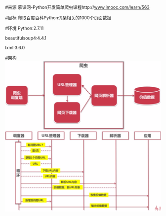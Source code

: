 #来源
慕课网-Python开发简单爬虫课程http://www.imooc.com/learn/563

#目标
爬取百度百科Python词条相关的1000个页面数据

#环境
Python:2.7.11

beautifulsoup4:4.4.1

lxml:3.6.0

#架构
 ![image](https://github.com/aaahy/baike-spider/blob/master/images/summary1.png)
 ![image](https://github.com/aaahy/baike-spider/blob/master/images/summary2.png)
